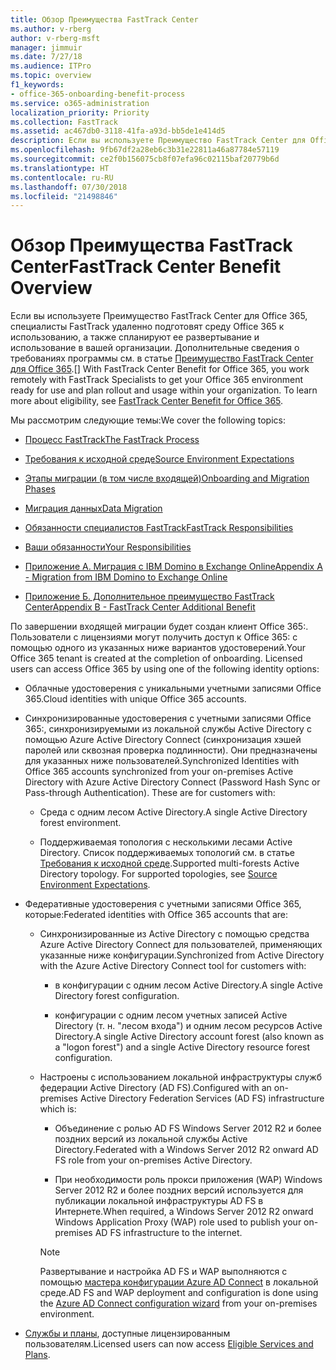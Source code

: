 ```yaml
---
title: Обзор Преимущества FastTrack Center
ms.author: v-rberg
author: v-rberg-msft
manager: jimmuir
ms.date: 7/27/18
ms.audience: ITPro
ms.topic: overview
f1_keywords:
- office-365-onboarding-benefit-process
ms.service: o365-administration
localization_priority: Priority
ms.collection: FastTrack
ms.assetid: ac467db0-3118-41fa-a93d-bb5de1e414d5
description: Если вы используете Преимущество FastTrack Center для Office 365, специалисты FastTrack удаленно подготовят среду Office 365 к использованию, а также спланируют ее развертывание и использование в вашей организации. Дополнительные сведения о требованиях программы см. в статье "Преимущество FastTrack Center для Office 365".
ms.openlocfilehash: 9fb67df2a28eb6c3b31e22811a46a87784e57119
ms.sourcegitcommit: ce2f0b156075cb8f07efa96c02115baf20779b6d
ms.translationtype: HT
ms.contentlocale: ru-RU
ms.lasthandoff: 07/30/2018
ms.locfileid: "21498846"
---
```

# <a name="fasttrack-center-benefit-overview"></a><span data-ttu-id="c2d99-104">Обзор Преимущества FastTrack Center</span><span class="sxs-lookup"><span data-stu-id="c2d99-104">FastTrack Center Benefit Overview</span></span>

<span data-ttu-id="c2d99-p102">Если вы используете Преимущество FastTrack Center для Office 365, специалисты FastTrack удаленно подготовят среду Office 365 к использованию, а также спланируют ее развертывание и использование в вашей организации. Дополнительные сведения о требованиях программы см. в статье [Преимущество FastTrack Center для Office 365](fasttrack-benefit-for-office-365.md).</span><span class="sxs-lookup"><span data-stu-id="c2d99-p102">[] With FastTrack Center Benefit for Office 365, you work remotely with FastTrack Specialists to get your Office 365 environment ready for use and plan rollout and usage within your organization. To learn more about eligibility, see [FastTrack Center Benefit for Office 365](fasttrack-benefit-for-office-365.md).</span></span>
  
<span data-ttu-id="c2d99-107">Мы рассмотрим следующие темы:</span><span class="sxs-lookup"><span data-stu-id="c2d99-107">We cover the following topics:</span></span>
  
- [<span data-ttu-id="c2d99-108">Процесс FastTrack</span><span class="sxs-lookup"><span data-stu-id="c2d99-108">The FastTrack Process</span></span>](fasttrack-process.md)
    
- [<span data-ttu-id="c2d99-109">Требования к исходной среде</span><span class="sxs-lookup"><span data-stu-id="c2d99-109">Source Environment Expectations</span></span>](environment-expectations.md)
    
- [<span data-ttu-id="c2d99-110">Этапы миграции (в том числе входящей)</span><span class="sxs-lookup"><span data-stu-id="c2d99-110">Onboarding and Migration Phases</span></span>](onboarding-and-migration.md)
    
- [<span data-ttu-id="c2d99-111">Миграция данных</span><span class="sxs-lookup"><span data-stu-id="c2d99-111">Data Migration</span></span>](data-migration.md)
    
- [<span data-ttu-id="c2d99-112">Обязанности специалистов FastTrack</span><span class="sxs-lookup"><span data-stu-id="c2d99-112">FastTrack Responsibilities</span></span>](fasttrack-responsibilities.md)
    
- [<span data-ttu-id="c2d99-113">Ваши обязанности</span><span class="sxs-lookup"><span data-stu-id="c2d99-113">Your Responsibilities</span></span>](your-responsibilities.md)
    
- [<span data-ttu-id="c2d99-114">Приложение А. Миграция с IBM Domino в Exchange Online</span><span class="sxs-lookup"><span data-stu-id="c2d99-114">Appendix A - Migration from IBM Domino to Exchange Online</span></span>](from-ibm-domino-to-exchange-online.md)
    
- [<span data-ttu-id="c2d99-115">Приложение Б. Дополнительное преимущество FastTrack Center</span><span class="sxs-lookup"><span data-stu-id="c2d99-115">Appendix B - FastTrack Center Additional Benefit</span></span>](fasttrack-additional-benefits.md)
    
<span data-ttu-id="c2d99-p103">По завершении входящей миграции будет создан клиент Office 365:. Пользователи с лицензиями могут получить доступ к Office 365: с помощью одного из указанных ниже вариантов удостоверений.</span><span class="sxs-lookup"><span data-stu-id="c2d99-p103">Your Office 365 tenant is created at the completion of onboarding. Licensed users can access Office 365 by using one of the following identity options:</span></span>
  
- <span data-ttu-id="c2d99-118">Облачные удостоверения с уникальными учетными записями Office 365.</span><span class="sxs-lookup"><span data-stu-id="c2d99-118">Cloud identities with unique Office 365 accounts.</span></span>
    
- <span data-ttu-id="c2d99-p104">Синхронизированные удостоверения с учетными записями Office 365:, синхронизируемыми из локальной службы Active Directory с помощью Azure Active Directory Connect (синхронизация хэшей паролей или сквозная проверка подлинности). Они предназначены для указанных ниже пользователей.</span><span class="sxs-lookup"><span data-stu-id="c2d99-p104">Synchronized Identities with Office 365 accounts synchronized from your on-premises Active Directory with Azure Active Directory Connect (Password Hash Sync or Pass-through Authentication). These are for customers with:</span></span>
    
  - <span data-ttu-id="c2d99-121">Среда с одним лесом Active Directory.</span><span class="sxs-lookup"><span data-stu-id="c2d99-121">A single Active Directory forest environment.</span></span>
    
  - <span data-ttu-id="c2d99-p105">Поддерживаемая топология с несколькими лесами Active Directory. Список поддерживаемых топологий см. в статье [Требования к исходной среде](environment-expectations.md).</span><span class="sxs-lookup"><span data-stu-id="c2d99-p105">Supported multi-forests Active Directory topology. For supported topologies, see [Source Environment Expectations](environment-expectations.md).</span></span>
    
- <span data-ttu-id="c2d99-124">Федеративные удостоверения с учетными записями Office 365, которые:</span><span class="sxs-lookup"><span data-stu-id="c2d99-124">Federated identities with Office 365 accounts that are:</span></span>
    
  - <span data-ttu-id="c2d99-125">Синхронизированные из Active Directory с помощью средства Azure Active Directory Connect для пользователей, применяющих указанные ниже конфигурации.</span><span class="sxs-lookup"><span data-stu-id="c2d99-125">Synchronized from Active Directory with the Azure Active Directory Connect tool for customers with:</span></span>
    
      - <span data-ttu-id="c2d99-126">в конфигурации с одним лесом Active Directory.</span><span class="sxs-lookup"><span data-stu-id="c2d99-126">A single Active Directory forest configuration.</span></span>
    
      - <span data-ttu-id="c2d99-127">конфигурации с одним лесом учетных записей Active Directory (т. н. "лесом входа") и одним лесом ресурсов Active Directory.</span><span class="sxs-lookup"><span data-stu-id="c2d99-127">A single Active Directory account forest (also known as a "logon forest") and a single Active Directory resource forest configuration.</span></span>
    
  - <span data-ttu-id="c2d99-128">Настроены с использованием локальной инфраструктуры служб федерации Active Directory (AD FS).</span><span class="sxs-lookup"><span data-stu-id="c2d99-128">Configured with an on-premises Active Directory Federation Services (AD FS) infrastructure which is:</span></span>
    
      - <span data-ttu-id="c2d99-129">Объединение с ролью AD FS Windows Server 2012 R2 и более поздних версий из локальной службы Active Directory.</span><span class="sxs-lookup"><span data-stu-id="c2d99-129">Federated with a Windows Server 2012 R2 onward AD FS role from your on-premises Active Directory.</span></span>
    
      - <span data-ttu-id="c2d99-130">При необходимости роль прокси приложения (WAP) Windows Server 2012 R2 и более поздних версий используется для публикации локальной инфраструктуры AD FS в Интернете.</span><span class="sxs-lookup"><span data-stu-id="c2d99-130">When required, a Windows Server 2012 R2 onward Windows Application Proxy (WAP) role used to publish your on-premises AD FS infrastructure to the internet.</span></span>
    
    > [!NOTE]
    > <span data-ttu-id="c2d99-131">Развертывание и настройка AD FS и WAP выполняются с помощью [мастера конфигурации Azure AD Connect](https://go.microsoft.com/fwlink/?linkid=844794) в локальной среде.</span><span class="sxs-lookup"><span data-stu-id="c2d99-131">AD FS and WAP deployment and configuration is done using the [Azure AD Connect configuration wizard](https://go.microsoft.com/fwlink/?linkid=844794) from your on-premises environment.</span></span> 
  
- <span data-ttu-id="c2d99-132">[Службы и планы](eligible-services-and-plans.md), доступные лицензированным пользователям.</span><span class="sxs-lookup"><span data-stu-id="c2d99-132">Licensed users can now access [Eligible Services and Plans](eligible-services-and-plans.md).</span></span>
    

 
